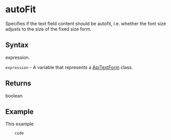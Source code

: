 # autoFit

Specifies if the text field content should be autofit, i.e. whether the font size adjusts to the size of the fixed size form.

## Syntax

expression.

`expression` - A variable that represents a [ApiTextForm](../ApiTextForm.md) class.

## Returns

boolean

## Example

This example

```javascript
	code
```